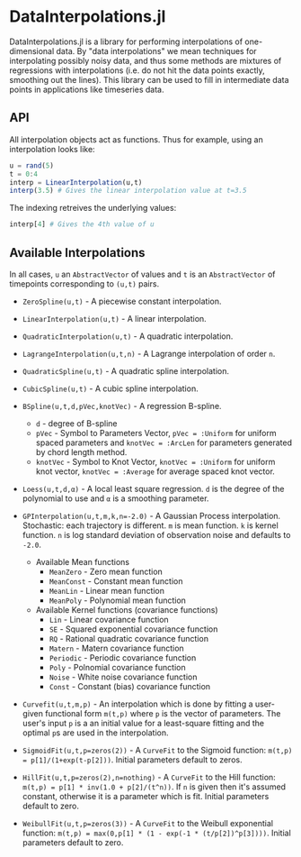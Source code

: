 # DataInterpolations.jl

DataInterpolations.jl is a library for performing interpolations of one-dimensional data. By 
"data interpolations" we mean techniques for interpolating possibly noisy data, and thus
some methods are mixtures of regressions with interpolations (i.e. do not hit the data
points exactly, smoothing out the lines). This library can be used to fill in intermediate
data points in applications like timeseries data.

## API

All interpolation objects act as functions. Thus for example, using an interpolation looks like:

```julia
u = rand(5)
t = 0:4
interp = LinearInterpolation(u,t)
interp(3.5) # Gives the linear interpolation value at t=3.5
```

The indexing retreives the underlying values:

```julia
interp[4] # Gives the 4th value of u
```

## Available Interpolations

In all cases, `u` an `AbstractVector` of values and `t` is an `AbstractVector` of timepoints
corresponding to `(u,t)` pairs.

- `ZeroSpline(u,t)` - A piecewise constant interpolation.

- `LinearInterpolation(u,t)` - A linear interpolation.

- `QuadraticInterpolation(u,t)` - A quadratic interpolation.

- `LagrangeInterpolation(u,t,n)` - A Lagrange interpolation of order `n`.

- `QuadraticSpline(u,t)` - A quadratic spline interpolation.

- `CubicSpline(u,t)` - A cubic spline interpolation.

- `BSpline(u,t,d,pVec,knotVec)` - A regression B-spline.  
  	- `d` - degree of B-spline  
  	- `pVec` - Symbol to Parameters Vector, `pVec = :Uniform` for uniform spaced parameters and `knotVec = :ArcLen` for parameters generated by chord length method.  
  	- `knotVec` - Symbol to Knot Vector, `knotVec = :Uniform` for uniform knot vector, `knotVec = :Average` for average spaced knot vector.

- `Loess(u,t,d,α)` - A local least square regression. `d` is the degree of the polynomial to use and `α` is a smoothing parameter.

- `GPInterpolation(u,t,m,k,n=-2.0)` - A Gaussian Process interpolation. Stochastic: each trajectory is different. `m` is mean function. `k` is kernel function. `n` is log standard deviation of observation noise and defaults to `-2.0`.

	- Available Mean functions
		- `MeanZero` - Zero mean function
		- `MeanConst` - Constant mean function
		- `MeanLin` - Linear mean function
		- `MeanPoly` - Polynomial mean function
	- Available Kernel functions (covariance functions)
	 	- `Lin` - Linear covariance function
	 	- `SE` - Squared exponential covariance function
	 	- `RQ` - Rational quadratic covariance function
	 	- `Matern` - Matern covariance function
	 	- `Periodic` - Periodic covariance function
	 	- `Poly` - Polnomial covariance function
	 	- `Noise` - White noise covariance function
	 	- `Const` - Constant (bias) covariance function
		
- `Curvefit(u,t,m,p)` - An interpolation which is done by fitting a user-given functional form `m(t,p)` where `p` is the vector of parameters. The user's input `p` is a an initial value for a least-square fitting and the optimal `p`s are used in the interpolation.

- `SigmoidFit(u,t,p=zeros(2))` - A `CurveFit` to the Sigmoid function: `m(t,p) = p[1]/(1+exp(t-p[2]))`. Initial parameters default to zeros.

- `HillFit(u,t,p=zeros(2),n=nothing)` - A `CurveFit` to the Hill function: `m(t,p) = p[1] * inv(1.0 + p[2]/(t^n))`. If `n` is given then it's assumed constant, otherwise it is a parameter which is fit. Initial parameters default to zero.

- `WeibullFit(u,t,p=zeros(3))` - A `CurveFit` to the Weibull exponential function: `m(t,p) = max(0,p[1] * (1 - exp(-1 * (t/p[2])^p[3])))`. Initial parameters default to zero.
